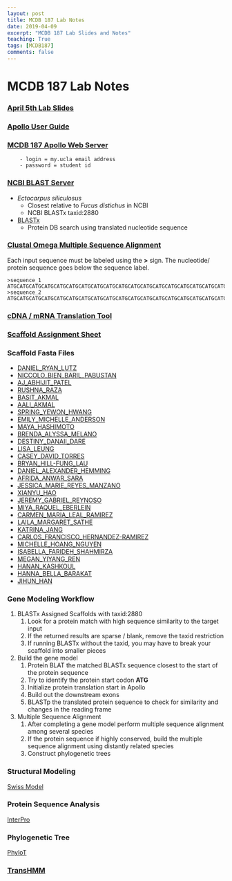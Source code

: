 ```yaml
---
layout: post
title: MCDB 187 Lab Notes 
date: 2019-04-09
excerpt: "MCDB 187 Lab Slides and Notes"
teaching: True
tags: [MCDB187]
comments: false
---
```


# MCDB 187 Lab Notes

### [April 5th Lab Slides](https://github.com/NuttyLogic/NuttyLogic.github.io/blob/master/posts/post_assets/mcdb187/4.5.18.presentation.pdf)
### [Apollo User Guide](http://genomearchitect.github.io/users-guide/)
### [MCDB 187 Apollo Web Server](http://159.89.132.226)
```
    - login = my.ucla email address
    - password = student id
```
### [NCBI BLAST Server](https://blast.ncbi.nlm.nih.gov/Blast.cgi)
- *Ectocarpus siliculosus*
  - Closest relative to *Fucus distichus* in NCBI
  - NCBI BLASTx taxid:2880
- [BLASTx](https://blast.ncbi.nlm.nih.gov/Blast.cgi?LINK_LOC=blasthome&PAGE_TYPE=BlastSearch&PROGRAM=blastx)
  - Protein DB search using translated nucleotide sequence

### [Clustal Omega Multiple Sequence Alignment](https://www.ebi.ac.uk/Tools/msa/clustalo/)
Each input sequence must be labeled using the **>** sign. The nucleotide/ protein sequence goes below the 
sequence label.
```
>sequence_1
ATGCATGCATGCATGCATGCATGCATGCATGCATGCATGCATGCATGCATGCATGCATGCATGCATGCATGCATGCATGCATGC
>sequence_2
ATGCATGCATGCATGCATGCATGCATGCATGCATGCATGCATGCATGCATGCATGCATGCATGCATGCATGCATGCATGCATGC
```

### [cDNA / mRNA Translation Tool](https://web.expasy.org/translate/)

### [Scaffold Assignment Sheet](https://github.com/NuttyLogic/NuttyLogic.github.io/blob/master/posts/post_assets/mcdb187/mcdb187_scaffold_assignments_3.csv)

### Scaffold Fasta Files
- [DANIEL_RYAN_LUTZ](https://github.com/NuttyLogic/NuttyLogic.github.io/blob/master/posts/post_assets/mcdb187/DANIEL_RYAN_LUTZ.scaffolds_sequence.fa)
- [NICCOLO_BIEN_BARIL_PABUSTAN](https://github.com/NuttyLogic/NuttyLogic.github.io/blob/master/posts/post_assets/mcdb187/NICCOLO_BIEN_BARIL_PABUSTAN.scaffolds_sequence.fa)
- [AJ_ABHIJIT_PATEL](https://github.com/NuttyLogic/NuttyLogic.github.io/blob/master/posts/post_assets/mcdb187/AJ_ABHIJIT_PATEL.scaffolds_sequence.fa)
- [RUSHNA_RAZA](https://github.com/NuttyLogic/NuttyLogic.github.io/blob/master/posts/post_assets/mcdb187/RUSHNA_RAZA.scaffolds_sequence.fa)
- [BASIT_AKMAL](https://github.com/NuttyLogic/NuttyLogic.github.io/blob/master/posts/post_assets/mcdb187/BASIT_AKMAL.scaffolds_sequence.fa)
- [AALI_AKMAL](https://github.com/NuttyLogic/NuttyLogic.github.io/blob/master/posts/post_assets/mcdb187/AALI_AKMAL.scaffolds_sequence.fa)
- [SPRING_YEWON_HWANG](https://github.com/NuttyLogic/NuttyLogic.github.io/blob/master/posts/post_assets/mcdb187/SPRING_YEWON_HWANG.scaffolds_sequence.fa)
- [EMILY_MICHELLE_ANDERSON](https://github.com/NuttyLogic/NuttyLogic.github.io/blob/master/posts/post_assets/mcdb187/EMILY_MICHELLE_ANDERSON.scaffolds_sequence.fa)
- [MAYA_HASHIMOTO](https://github.com/NuttyLogic/NuttyLogic.github.io/blob/master/posts/post_assets/mcdb187/MAYA_HASHIMOTO.scaffolds_sequence.fa)
- [BRENDA_ALYSSA_MELANO](https://github.com/NuttyLogic/NuttyLogic.github.io/blob/master/posts/post_assets/mcdb187/BRENDA_ALYSSA_MELANO.scaffolds_sequence.fa)
- [DESTINY_DANAII_DARE](https://github.com/NuttyLogic/NuttyLogic.github.io/blob/master/posts/post_assets/mcdb187/DESTINY_DANAII_DARE.scaffolds_sequence.fa)
- [LISA_LEUNG](https://github.com/NuttyLogic/NuttyLogic.github.io/blob/master/posts/post_assets/mcdb187/LISA_LEUNG.scaffolds_sequence.fa)
- [CASEY_DAVID_TORRES](https://github.com/NuttyLogic/NuttyLogic.github.io/blob/master/posts/post_assets/mcdb187/CASEY_DAVID_TORRES.scaffolds_sequence.fa)
- [BRYAN_HILL-FUNG_LAU](https://github.com/NuttyLogic/NuttyLogic.github.io/blob/master/posts/post_assets/mcdb187/BRYAN_HILL-FUNG_LAU.scaffolds_sequence.fa)
- [DANIEL_ALEXANDER_HEMMING](https://github.com/NuttyLogic/NuttyLogic.github.io/blob/master/posts/post_assets/mcdb187/DANIEL_ALEXANDER_HEMMING.scaffolds_sequence.fa)
- [AFRIDA_ANWAR_SARA](https://github.com/NuttyLogic/NuttyLogic.github.io/blob/master/posts/post_assets/mcdb187/AFRIDA_ANWAR_SARA.scaffolds_sequence.fa)
- [JESSICA_MARIE_REYES_MANZANO](https://github.com/NuttyLogic/NuttyLogic.github.io/blob/master/posts/post_assets/mcdb187/JESSICA_MARIE_REYES_MANZANO.scaffolds_sequence.fa)
- [XIANYU_HAO](https://github.com/NuttyLogic/NuttyLogic.github.io/blob/master/posts/post_assets/mcdb187/XIANYU_HAO.scaffolds_sequence.fa)
- [JEREMY_GABRIEL_REYNOSO](https://github.com/NuttyLogic/NuttyLogic.github.io/blob/master/posts/post_assets/mcdb187/JEREMY_GABRIEL_REYNOSO.scaffolds_sequence.fa)
- [MIYA_RAQUEL_EBERLEIN](https://github.com/NuttyLogic/NuttyLogic.github.io/blob/master/posts/post_assets/mcdb187/MIYA_RAQUEL_EBERLEIN.scaffolds_sequence.fa)
- [CARMEN_MARIA_LEAL_RAMIREZ](https://github.com/NuttyLogic/NuttyLogic.github.io/blob/master/posts/post_assets/mcdb187/CARMEN_MARIA_LEAL_RAMIREZ.scaffolds_sequence.fa)
- [LAILA_MARGARET_SATHE](https://github.com/NuttyLogic/NuttyLogic.github.io/blob/master/posts/post_assets/mcdb187/LAILA_MARGARET_SATHE.scaffolds_sequence.fa)
- [KATRINA_JANG](https://github.com/NuttyLogic/NuttyLogic.github.io/blob/master/posts/post_assets/mcdb187/KATRINA_JANG.scaffolds_sequence.fa)
- [CARLOS_FRANCISCO_HERNANDEZ-RAMIREZ](https://github.com/NuttyLogic/NuttyLogic.github.io/blob/master/posts/post_assets/mcdb187/CARLOS_FRANCISCO_HERNANDEZ-RAMIREZ.scaffolds_sequence.fa)
- [MICHELLE_HOANG_NGUYEN](https://github.com/NuttyLogic/NuttyLogic.github.io/blob/master/posts/post_assets/mcdb187/MICHELLE_HOANG_NGUYEN.scaffolds_sequence.fa)
- [ISABELLA_FARIDEH_SHAHMIRZA](https://github.com/NuttyLogic/NuttyLogic.github.io/blob/master/posts/post_assets/mcdb187/ISABELLA_FARIDEH_SHAHMIRZA.scaffolds_sequence.fa)
- [MEGAN_YIYANG_REN](https://github.com/NuttyLogic/NuttyLogic.github.io/blob/master/posts/post_assets/mcdb187/MEGAN_YIYANG_REN.scaffolds_sequence.fa)
- [HANAN_KASHKOUL](https://github.com/NuttyLogic/NuttyLogic.github.io/blob/master/posts/post_assets/mcdb187/HANAN_KASHKOUL.scaffolds_sequence.fa)
- [HANNA_BELLA_BARAKAT](https://github.com/NuttyLogic/NuttyLogic.github.io/blob/master/posts/post_assets/mcdb187/HANNA_BELLA_BARAKAT.scaffolds_sequence.fa)
- [JIHUN_HAN](https://github.com/NuttyLogic/NuttyLogic.github.io/blob/master/posts/post_assets/mcdb187/JIHUN_HAN.scaffolds_sequence.fa)

### Gene Modeling Workflow

1. BLASTx Assigned Scaffolds with taxid:2880
   1. Look for a protein match with high sequence similarity to the target input 
   2. If the returned results are sparse / blank, remove the taxid restriction
   3. If running BLASTx without the taxid, you may have to break your scaffold into smaller pieces
2. Build  the gene model
   1. Protein BLAT the matched BLASTx sequence closest to the start of the protein sequence
   2. Try to identify the protein start codon **ATG**
   3. Initialize protein translation start in Apollo
   4. Build out the downstream exons
   5. BLASTp the translated protein sequence to check for similarity and changes in the reading frame
3. Multiple Sequence Alignment
   1. After completing a gene model perform multiple sequence alignment among several species
   2. If the protein sequence if highly conserved, build the multiple sequence alignment using distantly related species
   3. Construct phylogenetic trees 

### Structural Modeling

[Swiss Model](https://swissmodel.expasy.org/)

### Protein Sequence Analysis

[InterPro](https://www.ebi.ac.uk/interpro/)

### Phylogenetic Tree 

[PhyloT](https://phylot.biobyte.de/)

### [TransHMM](http://www.cbs.dtu.dk/services/TMHMM/)